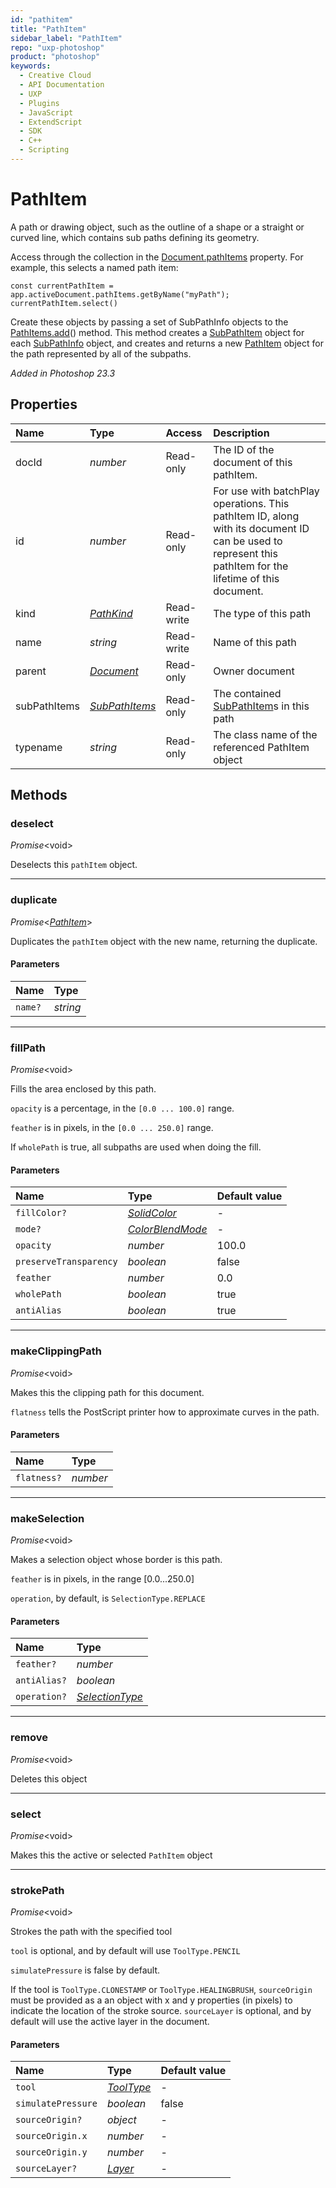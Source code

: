 ```yaml
---
id: "pathitem"
title: "PathItem"
sidebar_label: "PathItem"
repo: "uxp-photoshop"
product: "photoshop"
keywords:
  - Creative Cloud
  - API Documentation
  - UXP
  - Plugins
  - JavaScript
  - ExtendScript
  - SDK
  - C++
  - Scripting
---
```


# PathItem

A path or drawing object, such as the outline of a shape or a straight or curved line,
which contains sub paths defining its geometry.

Access through the collection in the [Document.pathItems](/ps_reference/classes/document/#pathitems) property. For example, this selects a named path item:

```
const currentPathItem = app.activeDocument.pathItems.getByName("myPath");
currentPathItem.select()
```

Create these objects by passing a set of SubPathInfo objects to the [PathItems.add](/ps_reference/classes/pathitems/#add)() method. This method creates
a [SubPathItem](/ps_reference/classes/subpathitem/) object for each [SubPathInfo](/ps_reference/classes/subpathinfo/) object, and creates and returns a new [PathItem](/ps_reference/classes/pathitem/) object for the
path represented by all of the subpaths.

*Added in Photoshop 23.3*

## Properties

| Name | Type | Access | Description |
| :------ | :------ | :------ | :------ |
| docId | *number* | Read-only | The ID of the document of this pathItem. |
| id | *number* | Read-only | For use with batchPlay operations. This pathItem ID, along with its document ID can be used to represent this pathItem for the lifetime of this document. |
| kind | [*PathKind*](/ps_reference/modules/constants/#pathkind) | Read-write | The type of this path |
| name | *string* | Read-write | Name of this path |
| parent | [*Document*](/ps_reference/classes/document/) | Read-only | Owner document |
| subPathItems | [*SubPathItems*](/ps_reference/classes/subpathitems/) | Read-only | The contained [SubPathItem](/ps_reference/modules/subpathitem/)s in this path |
| typename | *string* | Read-only | The class name of the referenced PathItem object |

## Methods

### deselect

*Promise*<void\>

Deselects this `pathItem` object.

___

### duplicate

*Promise*<[*PathItem*](/ps_reference/classes/pathitem/)\>

Duplicates the `pathItem` object with the new name, returning the duplicate.

#### Parameters

| Name | Type |
| :------ | :------ |
| `name?` | *string* |

___

### fillPath

*Promise*<void\>

Fills the area enclosed by this path.

`opacity` is a percentage, in the `[0.0 ... 100.0]` range.

`feather` is in pixels, in the `[0.0 ... 250.0]` range.

If `wholePath` is true, all subpaths are used when doing the fill.

#### Parameters

| Name | Type | Default value |
| :------ | :------ | :------ |
| `fillColor?` | [*SolidColor*](/ps_reference/classes/solidcolor/) | - |
| `mode?` | [*ColorBlendMode*](/ps_reference/modules/constants/#colorblendmode) | - |
| `opacity` | *number* | 100.0 |
| `preserveTransparency` | *boolean* | false |
| `feather` | *number* | 0.0 |
| `wholePath` | *boolean* | true |
| `antiAlias` | *boolean* | true |

___

### makeClippingPath

*Promise*<void\>

Makes this the clipping path for this document.

`flatness` tells the PostScript printer how to approximate curves in the path.

#### Parameters

| Name | Type |
| :------ | :------ |
| `flatness?` | *number* |

___

### makeSelection

*Promise*<void\>

Makes a selection object whose border is this path.

`feather` is in pixels, in the range [0.0...250.0]

`operation`, by default, is `SelectionType.REPLACE`

#### Parameters

| Name | Type |
| :------ | :------ |
| `feather?` | *number* |
| `antiAlias?` | *boolean* |
| `operation?` | [*SelectionType*](/ps_reference/modules/constants/#selectiontype) |

___

### remove

*Promise*<void\>

Deletes this object

___

### select

*Promise*<void\>

Makes this the active or selected `PathItem` object

___

### strokePath

*Promise*<void\>

Strokes the path with the specified tool

`tool` is optional, and by default will use `ToolType.PENCIL`

`simulatePressure` is false by default.

If the tool is `ToolType.CLONESTAMP` or `ToolType.HEALINGBRUSH`, `sourceOrigin` must be provided as a
an object with x and y properties (in pixels) to indicate the location of the stroke source. `sourceLayer`
is optional, and by default will use the active layer in the document.

#### Parameters

| Name | Type | Default value |
| :------ | :------ | :------ |
| `tool` | [*ToolType*](/ps_reference/modules/constants/#tooltype) | - |
| `simulatePressure` | *boolean* | false |
| `sourceOrigin?` | *object* | - |
| `sourceOrigin.x` | *number* | - |
| `sourceOrigin.y` | *number* | - |
| `sourceLayer?` | [*Layer*](/ps_reference/classes/layer/) | - |
